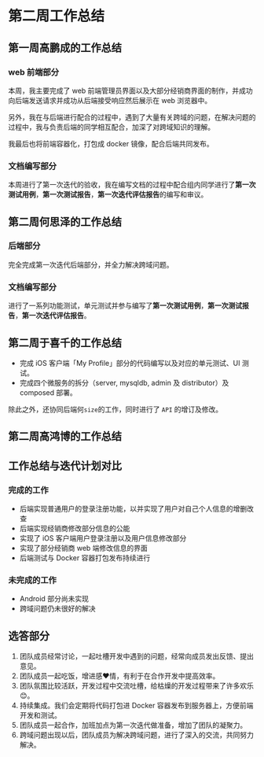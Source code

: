 # 第二周工作总结

## 第一周高鹏成的工作总结

### web 前端部分

本周，我主要完成了 web 前端管理员界面以及大部分经销商界面的制作，并成功向后端发送请求并成功从后端接受响应然后展示在 web 浏览器中。

另外，我在与后端进行配合的过程中，遇到了大量有关跨域的问题，在解决问题的过程中，我与负责后端的同学相互配合，加深了对跨域知识的理解。

我最后也将前端容器化，打包成 docker 镜像，配合后端共同发布。

### 文档编写部分

本周进行了第一次迭代的验收，我在编写文档的过程中配合组内同学进行了**第一次测试用例**，**第一次测试报告**，**第一次迭代评估报告**的编写和审议。

## 第二周何思泽的工作总结

### 后端部分

完全完成第一次迭代后端部分，并全力解决跨域问题。

### 文档编写部分

进行了一系列功能测试，单元测试并参与编写了**第一次测试用例**，**第一次测试报告**，**第一次迭代评估报告**。

## 第二周于喜千的工作总结

* 完成 iOS 客户端「My Profile」部分的代码编写以及对应的单元测试、UI 测试。
* 完成四个微服务的拆分（server, mysqldb, admin 及 distributor）及 composed 部署。

除此之外，还协同后端何`size`的工作，同时进行了 `API` 的增订及修改。


## 第二周高鸿博的工作总结




## 工作总结与迭代计划对比

### 完成的工作

 * 后端实现普通用户的登录注册功能，以并实现了用户对自己个人信息的增删改查
 * 后端实现经销商修改部分信息的公能
 * 实现了 iOS 客户端用户登录注册以及用户信息修改部分
 * 实现了部分经销商 web 端修改信息的界面
 * 后端测试与 Docker 容器打包发布持续进行

### 未完成的工作

 * Android 部分尚未实现
 * 跨域问题仍未很好的解决

## 选答部分

1. 团队成员经常讨论，一起吐槽开发中遇到的问题，经常向成员发出反馈、提出意见。
2. 团队成员一起吃饭，增进感❤情，有利于在合作开发中提高效率。
3. 团队氛围比较活跃，开发过程中交流吐槽，给枯燥的开发过程带来了许多欢乐😊。
4. 持续集成。我们会定期将代码打包进 Docker 容器发布到服务器上，方便前端开发和测试。
5. 团队成员一起合作，加班加点为第一次迭代做准备，增加了团队的凝聚力。
6. 跨域问题出现以后，团队成员为解决跨域问题，进行了深入的交流，共同努力解决。